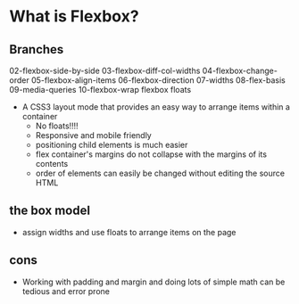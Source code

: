# What is Flexbox?
## Branches
02-flexbox-side-by-side
  03-flexbox-diff-col-widths
  04-flexbox-change-order
  05-flexbox-align-items
  06-flexbox-direction
  07-widths
  08-flex-basis
  09-media-queries
  10-flexbox-wrap
  flexbox
  floats


* A CSS3 layout mode that provides an easy way to arrange items within a container
    - No floats!!!!
    - Responsive and mobile friendly
    - positioning child elements is much easier
    - flex container's margins do not collapse with the margins of its contents
    - order of elements can easily be changed without editing the source HTML

## the box model
* assign widths and use floats to arrange items on the page

## cons
* Working with padding and margin and doing lots of simple math can be tedious and error prone
